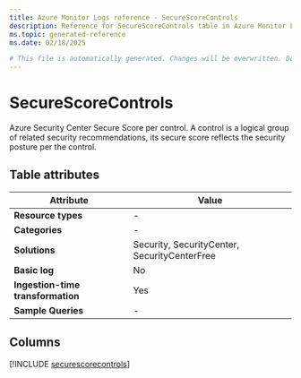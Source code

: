 ```yaml
---
title: Azure Monitor Logs reference - SecureScoreControls
description: Reference for SecureScoreControls table in Azure Monitor Logs.
ms.topic: generated-reference
ms.date: 02/18/2025

# This file is automatically generated. Changes will be overwritten. Do not change this file directly.
---
```


# SecureScoreControls

Azure Security Center Secure Score per control. A control is a logical group of related security recommendations, its secure score reflects the security posture per the control.


## Table attributes

|Attribute|Value|
|---|---|
|**Resource types**|-|
|**Categories**|-|
|**Solutions**| Security, SecurityCenter, SecurityCenterFree|
|**Basic log**|No|
|**Ingestion-time transformation**|Yes|
|**Sample Queries**|-|



## Columns
  
[!INCLUDE [securescorecontrols](~/reusable-content/ce-skilling/azure/includes/azure-monitor/reference/tables/securescorecontrols-include.md)]
